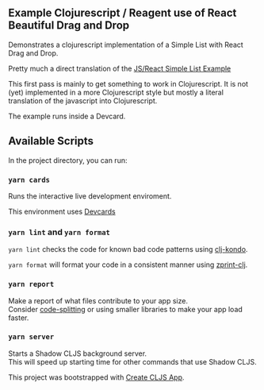 ## Example Clojurescript / Reagent use of React Beautiful Drag and Drop

Demonstrates a clojurescript implementation of a Simple List with React Drag and Drop.

Pretty much a direct translation of the [JS/React Simple List Example](https://codesandbox.io/s/k260nyxq9v)

This first pass is mainly to get something to work in Clojurescript.
It is not (yet) implemented in a more Clojurescript style but mostly a literal
translation of the javascript into Clojurescript.

The example runs inside a Devcard.


## Available Scripts

In the project directory, you can run:

### `yarn cards`

Runs the interactive live development enviroment.<br>

This environment uses [Devcards](https://github.com/bhauman/devcards)

### `yarn lint` and `yarn format`

`yarn lint` checks the code for known bad code patterns using [clj-kondo](https://github.com/borkdude/clj-kondo).

`yarn format` will format your code in a consistent manner using [zprint-clj](https://github.com/clj-commons/zprint-clj).

### `yarn report`

Make a report of what files contribute to your app size.<br>
Consider [code-splitting](https://code.thheller.com/blog/shadow-cljs/2019/03/03/code-splitting-clojurescript.html) or using smaller libraries to make your app load faster.

### `yarn server`

Starts a Shadow CLJS background server.<br>
This will speed up starting time for other commands that use Shadow CLJS.

This project was bootstrapped with [Create CLJS App](https://github.com/filipesilva/create-cljs-app).
